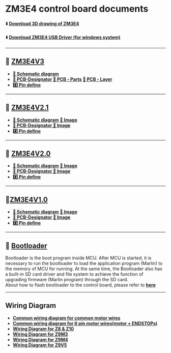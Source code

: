 # ZM3E4 control board documents 
#### :arrow_down: [Download 3D drawing of ZM3E4](./zm3e4_step.zip)
#### :arrow_down: [Download ZM3E4 USB Driver (for windows system)](./serial.zip)

-----
## :file_folder: [ZM3E4V3](./ZM3E4V3/)
- **[:blue_book: Schematic diagram](./ZM3E4V3/ZM3E4V3_SCH.pdf)** 
- **[:blue_book: PCB-Designator](./ZM3E4V3/ZM3E4V3_Designator.pdf) [:art: PCB - Parts](./ZM3E4V3/ZM3E4V3_Parts.jpg) [:art: PCB - Layer](./ZM3E4V3/ZM3E4_V3_PCB.jpg)**  
- **[:hash: Pin define ](./ZM3E4V3/pins_ZM3E4_V3_0.h)**

-----
## :file_folder: [ZM3E4V2.1](./ZM3E4V21/)
- **[:blue_book: Schematic diagram](./ZM3E4V21/SCH_ZM3E4V21.pdf) [:art: Image](./ZM3E4V21/SCH_ZM3E4V21.jpg)** 
- **[:blue_book: PCB-Designator ](./ZM3E4V21/PCB_ZM3E4_V21.pdf) [:art: Image](./ZM3E4V21/Designator_ZM3E4_V21.jpg)** 
- **[:hash: Pin define](./ZM3E4V3/pins_ZM3E4_V2_0.h)**

-----
## :file_folder: [ZM3E4V2.0](./ZM3E4V20/)
- **[:blue_book: Schematic diagram](./ZM3E4V21/SCH_ZM3E4V20.pdf) [:art: Image](./ZM3E4V21/SCH_ZM3E4V20.jpg)** 
- **[:blue_book: PCB-Designator ](./ZM3E4V21/PCB_ZM3E4_V20.pdf) [:art: Image](./ZM3E4V21/Designator_ZM3E4_V2.jpg)** 
- **[:hash: Pin define](./ZM3E4V3/pins_ZM3E4_V2_0.h)**

-----
## :file_folder:[ZM3E4V1.0](./ZM3E4V1/)
- **[:blue_book: Schematic diagram](./ZM3E4V21/SCH_ZM3E4V1.pdf) [:art: Image](./ZM3E4V21/SCH_ZM3E4V1.jpg)** 
- **[:blue_book: PCB-Designator](./ZM3E4V21/PCB_ZM3E4_V1.pdf) [:art: Image](./ZM3E4V21/Designator_ZM3E4_V1.jpg)** 
- **[:hash: Pin define](./ZM3E4V3/pins_ZM3E4_V1_0.h)**


-----
## :file_folder: [Bootloader](./flashBootloader/readme.md)
Bootloader is the boot program inside MCU. After MCU is started, it is necessary to run the bootloader to load the application program (Marlin) to the memory of MCU for running. At the same time, the Bootloader also has a built-in SD card driver and file system to achieve the function of upgrading firmware (Marlin program) through the SD card.     
About how to flash bootloader to the control board, please refer to [**here**](./flashBootloader/readme.md)

-----
## Wiring Diagram 
- **[Common wiring diagram for common motor wires](./Wiring/ZM3E4_Wiring_Diagram_4PINMotorCable.jpg)**
- **[Common wiring diagram for 6 pin motor wires(motor + ENDSTOPs)](./Wiring/ZM3E4_Wiring_Diagram_6PINMotorCable.jpg)**
- **[Wiring Diagram for Z8 & Z10](./Wiring/Z8_Z10_ZM3E4_DualZ_6PinMotorWire.jpg)**
- **[Wiring Diagram for Z9M3](./Wiring/Z9M3_ZM3E4.jpg)**
- **[Wiring Diagram for Z9M4](./Wiring/Z9M4_ZM3E4.jpg)**
- **[Wiring Diagram for Z9V5](./Wiring/Z9V5_ZM3E4.jpg)**

